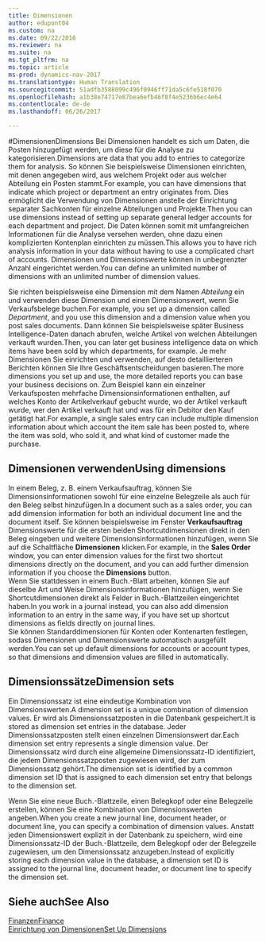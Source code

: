 ```yaml
---
title: Dimensionen
author: edupont04
ms.custom: na
ms.date: 09/22/2016
ms.reviewer: na
ms.suite: na
ms.tgt_pltfrm: na
ms.topic: article
ms-prod: dynamics-nav-2017
ms.translationtype: Human Translation
ms.sourcegitcommit: 51adfb3588099c496f0946ff71da5c6fe518f070
ms.openlocfilehash: a1b38e74717e87bea6efb46f8f4e5236b6ec4e64
ms.contentlocale: de-de
ms.lasthandoff: 06/26/2017

---
```


#<a name="dimensions"></a><span data-ttu-id="5a4c4-102">Dimensionen</span><span class="sxs-lookup"><span data-stu-id="5a4c4-102">Dimensions</span></span>
<span data-ttu-id="5a4c4-103">Bei Dimensionen handelt es sich um Daten, die Posten hinzugefügt werden, um diese für die Analyse zu kategorisieren.</span><span class="sxs-lookup"><span data-stu-id="5a4c4-103">Dimensions are data that you add to entries to categorize them for analysis.</span></span> <span data-ttu-id="5a4c4-104">So können Sie beispielsweise Dimensionen einrichten, mit denen angegeben wird, aus welchem Projekt oder aus welcher Abteilung ein Posten stammt.</span><span class="sxs-lookup"><span data-stu-id="5a4c4-104">For example, you can have dimensions that indicate which project or department an entry originates from.</span></span>
<span data-ttu-id="5a4c4-105">Dies ermöglicht die Verwendung von Dimensionen anstelle der Einrichtung separater Sachkonten für einzelne Abteilungen und Projekte.</span><span class="sxs-lookup"><span data-stu-id="5a4c4-105">Then you can use dimensions instead of setting up separate general ledger accounts for each department and project.</span></span> <span data-ttu-id="5a4c4-106">Die Daten können somit mit umfangreichen Informationen für die Analyse versehen werden, ohne dazu einen komplizierten Kontenplan einrichten zu müssen.</span><span class="sxs-lookup"><span data-stu-id="5a4c4-106">This allows you to have rich analysis information in your data without having to use a complicated chart of accounts.</span></span>
<span data-ttu-id="5a4c4-107">Dimensionen und Dimensionswerte können in unbegrenzter Anzahl eingerichtet werden.</span><span class="sxs-lookup"><span data-stu-id="5a4c4-107">You can define an unlimited number of dimensions with an unlimited number of dimension values.</span></span>  

<span data-ttu-id="5a4c4-108">Sie richten beispielsweise eine Dimension mit dem Namen *Abteilung* ein und verwenden diese Dimension und einen Dimensionswert, wenn Sie Verkaufsbelege buchen.</span><span class="sxs-lookup"><span data-stu-id="5a4c4-108">For example, you set up a dimension called *Department*, and you use this dimension and a dimension value when you post sales documents.</span></span> <span data-ttu-id="5a4c4-109">Dann können Sie beispielsweise später Business Intelligence-Daten danach abrufen, welche Artikel von welchen Abteilungen verkauft wurden.</span><span class="sxs-lookup"><span data-stu-id="5a4c4-109">Then, you can later get business intelligence data on which items have been sold by which departments, for example.</span></span>
<span data-ttu-id="5a4c4-110">Je mehr Dimensionen Sie einrichten und verwenden, auf desto detaillierteren Berichten können Sie Ihre Geschäftsentscheidungen basieren.</span><span class="sxs-lookup"><span data-stu-id="5a4c4-110">The more dimensions you set up and use, the more detailed reports you can base your business decisions on.</span></span> <span data-ttu-id="5a4c4-111">Zum Beispiel kann ein einzelner Verkaufsposten mehrfache Dimensionsinformationen enthalten, auf welches Konto der Artikelverkauf gebucht wurde, wo der Artikel verkauft wurde, wer den Artikel verkauft hat und was für ein Debitor den Kauf getätigt hat.</span><span class="sxs-lookup"><span data-stu-id="5a4c4-111">For example, a single sales entry can include multiple dimension information about which account the item sale has been posted to, where the item was sold, who sold it, and what kind of customer made the purchase.</span></span>  

## <a name="using-dimensions"></a><span data-ttu-id="5a4c4-112">Dimensionen verwenden</span><span class="sxs-lookup"><span data-stu-id="5a4c4-112">Using dimensions</span></span>
<span data-ttu-id="5a4c4-113">In einem Beleg, z. B. einem Verkaufsauftrag, können Sie Dimensionsinformationen sowohl für eine einzelne Belegzeile als auch für den Beleg selbst hinzufügen.</span><span class="sxs-lookup"><span data-stu-id="5a4c4-113">In a document such as a sales order, you can add dimension information for both an individual document line and the document itself.</span></span> <span data-ttu-id="5a4c4-114">Sie können beispielsweise im Fenster **Verkaufsauftrag** Dimensionswerte für die ersten beiden Shortcutdimensionen direkt in den Beleg eingeben und weitere Dimensionsinformationen hinzufügen, wenn Sie auf die Schaltfläche **Dimensionen** klicken.</span><span class="sxs-lookup"><span data-stu-id="5a4c4-114">For example, in the **Sales Order** window, you can enter dimension values for the first two shortcut dimensions directly on the document, and you can add further dimension information if you choose the **Dimensions** button.</span></span>  
<span data-ttu-id="5a4c4-115">Wenn Sie stattdessen in einem Buch.-Blatt arbeiten, können Sie auf dieselbe Art und Weise Dimensionsinformationen hinzufügen, wenn Sie Shortcutdimensionen direkt als Felder in Buch.-Blattzeilen eingerichtet haben.</span><span class="sxs-lookup"><span data-stu-id="5a4c4-115">In you work in a journal instead, you can also add dimension information to an entry in the same way, if you have set up shortcut dimensions as fields directly on journal lines.</span></span>  
<span data-ttu-id="5a4c4-116">Sie können Standarddimensionen für Konten oder Kontenarten festlegen, sodass Dimensionen und Dimensionswerte automatisch ausgefüllt werden.</span><span class="sxs-lookup"><span data-stu-id="5a4c4-116">You can set up default dimensions for accounts or account types, so that dimensions and dimension values are filled in automatically.</span></span>  

## <a name="dimension-sets"></a><span data-ttu-id="5a4c4-117">Dimensionssätze</span><span class="sxs-lookup"><span data-stu-id="5a4c4-117">Dimension sets</span></span>
<span data-ttu-id="5a4c4-118">Ein Dimensionssatz ist eine eindeutige Kombination von Dimensionswerten.</span><span class="sxs-lookup"><span data-stu-id="5a4c4-118">A dimension set is a unique combination of dimension values.</span></span> <span data-ttu-id="5a4c4-119">Er wird als Dimensionssatzposten in die Datenbank gespeichert.</span><span class="sxs-lookup"><span data-stu-id="5a4c4-119">It is stored as dimension set entries in the database.</span></span> <span data-ttu-id="5a4c4-120">Jeder Dimensionssatzposten stellt einen einzelnen Dimensionswert dar.</span><span class="sxs-lookup"><span data-stu-id="5a4c4-120">Each dimension set entry represents a single dimension value.</span></span> <span data-ttu-id="5a4c4-121">Der Dimensionssatz wird durch eine allgemeine Dimensionssatz-ID identifiziert, die jedem Dimensionssatzposten zugewiesen wird, der zum Dimensionssatz gehört.</span><span class="sxs-lookup"><span data-stu-id="5a4c4-121">The dimension set is identified by a common dimension set ID that is assigned to each dimension set entry that belongs to the dimension set.</span></span>  

<span data-ttu-id="5a4c4-122">Wenn Sie eine neue Buch.-Blattzeile, einen Belegkopf oder eine Belegzeile erstellen, können Sie eine Kombination von Dimensionswerten angeben.</span><span class="sxs-lookup"><span data-stu-id="5a4c4-122">When you create a new journal line, document header, or document line, you can specify a combination of dimension values.</span></span> <span data-ttu-id="5a4c4-123">Anstatt jeden Dimensionswert explizit in der Datenbank zu speichern, wird eine Dimensionssatz-ID der Buch.-Blattzeile, dem Belegkopf oder der Belegzeile zugewiesen, um den Dimensionssatz anzugeben.</span><span class="sxs-lookup"><span data-stu-id="5a4c4-123">Instead of explicitly storing each dimension value in the database, a dimension set ID is assigned to the journal line, document header, or document line to specify the dimension set.</span></span>  

## <a name="see-also"></a><span data-ttu-id="5a4c4-124">Siehe auch</span><span class="sxs-lookup"><span data-stu-id="5a4c4-124">See Also</span></span>
[<span data-ttu-id="5a4c4-125">Finanzen</span><span class="sxs-lookup"><span data-stu-id="5a4c4-125">Finance</span></span>](finance-setup.md)  
[<span data-ttu-id="5a4c4-126">Einrichtung von Dimensionen</span><span class="sxs-lookup"><span data-stu-id="5a4c4-126">Set Up Dimensions</span></span>](finance-setup-setup-dimensions.md)  

